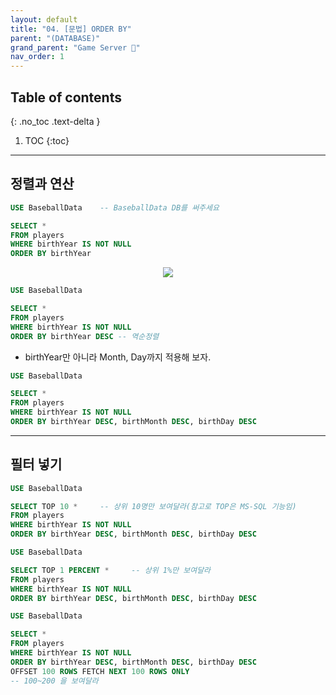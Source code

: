 ```yaml
---
layout: default
title: "04. [문법] ORDER BY"
parent: "(DATABASE)"
grand_parent: "Game Server 👾"
nav_order: 1
---
```


## Table of contents
{: .no_toc .text-delta }

1. TOC
{:toc}

---

## 정렬과 연산

```sql
USE BaseballData	-- BaseballData DB를 써주세요

SELECT *
FROM players
WHERE birthYear IS NOT NULL
ORDER BY birthYear
```

<p align="center">
  <img src="https://taehyungs-programming-blog.github.io/blog/assets/images/database/basic-4-1.png"/>
</p>

```sql
USE BaseballData

SELECT *
FROM players
WHERE birthYear IS NOT NULL
ORDER BY birthYear DESC -- 역순정렬
```

* birthYear만 아니라 Month, Day까지 적용해 보자.

```sql
USE BaseballData

SELECT *
FROM players
WHERE birthYear IS NOT NULL
ORDER BY birthYear DESC, birthMonth DESC, birthDay DESC
```

---

## 필터 넣기

```sql
USE BaseballData

SELECT TOP 10 *     -- 상위 10명만 보여달라(참고로 TOP은 MS-SQL 기능임)
FROM players
WHERE birthYear IS NOT NULL
ORDER BY birthYear DESC, birthMonth DESC, birthDay DESC
```

```sql
USE BaseballData

SELECT TOP 1 PERCENT *     -- 상위 1%만 보여달라
FROM players
WHERE birthYear IS NOT NULL
ORDER BY birthYear DESC, birthMonth DESC, birthDay DESC
```

```sql
USE BaseballData

SELECT *
FROM players
WHERE birthYear IS NOT NULL
ORDER BY birthYear DESC, birthMonth DESC, birthDay DESC
OFFSET 100 ROWS FETCH NEXT 100 ROWS ONLY
-- 100~200 을 보여달라
```
